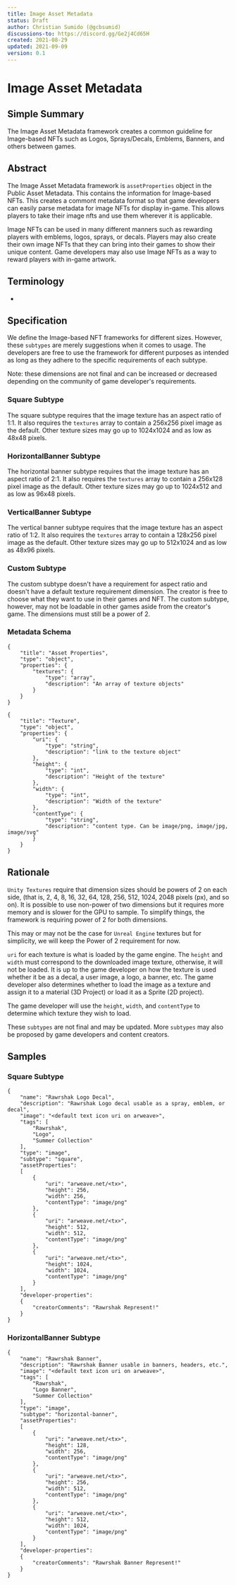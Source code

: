 ```yaml
---
title: Image Asset Metadata
status: Draft
author: Christian Sumido (@gcbsumid)
discussions-to: https://discord.gg/Ge2j4Cd65H
created: 2021-08-29
updated: 2021-09-09
version: 0.1
---
```


# Image Asset Metadata

## Simple Summary

The Image Asset Metadata framework creates a common guideline for Image-based NFTs such as Logos, Sprays/Decals, Emblems, Banners, and others between games.

## Abstract

The Image Asset Metadata framework is `assetProperties` object in the Public Asset Metadata. This contains the information for Image-based NFTs. This creates a commont metadata format so that game developers can easily parse metadata for image NFTs for display in-game. This allows players to take their image nfts and use them wherever it is applicable.

Image NFTs can be used in many different manners such as rewarding players with emblems, logos, sprays, or decals. Players may also create their own image NFTs that they can bring into their games to show their unique content. Game developers may also use Image NFTs as a way to reward players with in-game artwork.

## Terminology 

* 

## Specification 

We define the Image-based NFT frameworks for different sizes. However, these `subtypes` are merely suggestions when it comes to usage. The developers are free to use the framework for different purposes as intended as long as they adhere to the specific requirements of each subtype. 

Note: these dimensions are not final and can be increased or decreased depending on the community of game developer's requirements.

### Square Subtype

The square subtype requires that the image texture has an aspect ratio of 1:1. It also requires the `textures` array to contain a 256x256 pixel image as the default. Other texture sizes may go up to 1024x1024 and as low as 48x48 pixels.

### HorizontalBanner Subtype

The horizontal banner subtype requires that the image texture has an aspect ratio of 2:1. It also requires the `textures` array to contain a 256x128 pixel image as the default. Other texture sizes may go up to 1024x512 and as low as 96x48 pixels.

### VerticalBanner Subtype

The vertical banner subtype requires that the image texture has an aspect ratio of 1:2. It also requires the `textures` array to contain a 128x256 pixel image as the default. Other texture sizes may go up to 512x1024 and as low as 48x96 pixels.

### Custom Subtype

The custom subtype doesn't have a requirement for aspect ratio and doesn't have a default texture requirement dimension. The creator is free to choose what they want to use in their games and NFT. The custom subtype, however, may not be loadable in other games aside from the creator's game. The dimensions must still be a power of 2.

### Metadata Schema 
```
{
    "title": "Asset Properties",
    "type": "object",
    "properties": {
        "textures": {
            "type": "array",
            "description": "An array of texture objects"
        }
    }
}

{
    "title": "Texture",
    "type": "object",
    "properties": {
        "uri": {
            "type": "string",
            "description": "link to the texture object"
        },
        "height": {
            "type": "int",
            "description": "Height of the texture"
        },
        "width": {
            "type": "int",
            "description": "Width of the texture"
        },
        "contentType": {
            "type": "string",
            "description": "content type. Can be image/png, image/jpg, image/svg"
        }
    }
}
```

## Rationale

`Unity Textures` require that dimension sizes should be powers of 2 on each side, (that is, 2, 4, 8, 16, 32, 64, 128, 256, 512, 1024, 2048 pixels (px), and so on). It is possible to use non-power of two dimensions but it requires more memory and is slower for the GPU to sample. To simplify things, the framework is requiring power of 2 for both dimensions. 

This may or may not be the case for `Unreal Engine` textures but for simplicity, we will keep the Power of 2 requirement for now.

`uri` for each texture is what is loaded by the game engine. The `height` and `width` must correspond to the downloaded image texture, otherwise, it will not be loaded. It is up to the game developer on how the texture is used whether it be as a decal, a user image, a logo, a banner, etc. The game developer also determines whether to load the image as a texture and assign it to a material (3D Project) or load it as a Sprite (2D project). 

The game developer will use the `height`, `width`, and `contentType` to determine which texture they wish to load. 

These `subtypes` are not final and may be updated. More `subtypes` may also be proposed by game developers and content creators. 

## Samples

### Square Subtype
```
{
    "name": "Rawrshak Logo Decal",
    "description": "Rawrshak Logo decal usable as a spray, emblem, or decal",
    "image": "<default text icon uri on arweave>",
    "tags": [
        "Rawrshak",
        "Logo",
        "Summer Collection"
    ],
    "type": "image",
    "subtype": "square",
    "assetProperties": 
    [
        {
            "uri": "arweave.net/<tx>",
            "height": 256,
            "width": 256,
            "contentType": "image/png"
        },
        {
            "uri": "arweave.net/<tx>",
            "height": 512,
            "width": 512,
            "contentType": "image/png"
        },
        {
            "uri": "arweave.net/<tx>",
            "height": 1024,
            "width": 1024,
            "contentType": "image/png"
        }
    ],
    "developer-properties":
    {
        "creatorComments": "Rawrshak Represent!"
    }
}
```

### HorizontalBanner Subtype
```
{
    "name": "Rawrshak Banner",
    "description": "Rawrshak Banner usable in banners, headers, etc.",
    "image": "<default text icon uri on arweave>",
    "tags": [
        "Rawrshak",
        "Logo Banner",
        "Summer Collection"
    ],
    "type": "image",
    "subtype": "horizontal-banner",
    "assetProperties": 
    [
        {
            "uri": "arweave.net/<tx>",
            "height": 128,
            "width": 256,
            "contentType": "image/png"
        },
        {
            "uri": "arweave.net/<tx>",
            "height": 256,
            "width": 512,
            "contentType": "image/png"
        },
        {
            "uri": "arweave.net/<tx>",
            "height": 512,
            "width": 1024,
            "contentType": "image/png"
        }
    ],
    "developer-properties":
    {
        "creatorComments": "Rawrshak Banner Represent!"
    }
}
```